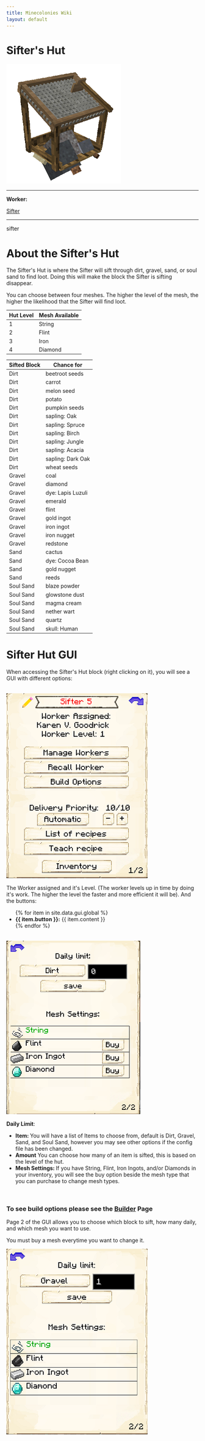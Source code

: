 ```yaml
---
title: Minecolonies Wiki
layout: default
---
```

# Sifter's Hut

<div class="infobox box text-center">
    <img src="../../assets/images/buildings/sifter.png" alt="Sifter's Hut" />
    <hr />
    <div class="row section-text text-left">
        <div class="col">
        <p><strong>Worker:</strong></p>
        </div>
        <div class="col">
        <p><a href="../workers/sifter">Sifter</a></p>
        </div>
    </div>
    <hr />
    <recipe>sifter</recipe>
</div>

# About the Sifter's Hut

The Sifter's Hut is where the Sifter will sift through dirt, gravel, sand, or soul sand to find loot. Doing this will make the block the Sifter is sifting disappear. 

You can choose between four meshes. The higher the level of the mesh, the higher the likelihood that the Sifter will find loot.

| Hut Level | Mesh Available | 
| ----- | ----- | 
| 1         | String         | 
| 2         | Flint          | 
| 3         | Iron           | 
| 4         | Diamond        | 


| Sifted Block| Chance for |
| ----- | ----- |
| Dirt |	beetroot seeds
| Dirt |	carrot
| Dirt |	melon seed
| Dirt |	potato
| Dirt |	pumpkin seeds
| Dirt |	sapling: Oak
| Dirt |	sapling: Spruce
| Dirt |	sapling: Birch
| Dirt |	sapling: Jungle
| Dirt |	sapling: Acacia
| Dirt |	sapling: Dark Oak
| Dirt |	wheat seeds
| Gravel |	coal
| Gravel |	diamond
| Gravel |	dye: Lapis Luzuli
| Gravel |	emerald
| Gravel |	flint
| Gravel |	gold ingot
| Gravel |	iron ingot
| Gravel |	iron nugget
| Gravel |	redstone
| Sand |	cactus
| Sand |	dye: Cocoa Bean
| Sand |	gold nugget
| Sand |	reeds
| Soul Sand |	blaze powder
| Soul Sand |	glowstone dust
| Soul Sand |	magma cream
| Soul Sand |	nether wart
| Soul Sand |	quartz
| Soul Sand |	skull: Human


# Sifter Hut GUI

When accessing the Sifter's Hut block (right clicking on it), you will see a GUI with different options:

<br>
<div class="row">
  <div class="col-sm-12 col-md">
    <img src="../../assets/images/gui/siftergui1.png" class="img-fluid mx-auto" alt="Sifter GUI">
  </div>
  <div class="col-sm-12 col-md">
    <p>The Worker assigned and it's Level. (The worker levels up in time by doing it's work. The higher the level the faster and more efficient it will be). And the buttons:</p>
    <ul>
      {% for item in site.data.gui.global %}
        <li><strong>{{ item.button }}:</strong> {{ item.content }}</li>
      {% endfor %}
    </ul>
  </div>
</div>
<br>
<div class="row">
  <div class="col-sm-12 col-md">
    <img src="../../assets/images/gui/sifter_gui2.png" class="img-fluid mx-auto" alt="Sifter GUI">
  </div>
  <div class="col-sm-12 col-md">
    <p><strong>Daily Limit</strong>:</p>
    <ul>
     <li><strong>Item: </strong> You will have a list of Items to choose from, default is Dirt, Gravel, Sand, and Soul Sand, however you may see other options if the config file has been changed.</li>
     <li><strong>Amount</strong> You can choose how many of an item is sifted, this is based on the level of the hut. </li>
     <li><strong>Mesh Settings: </strong> If you have String, Flint, Iron Ingots, and/or Diamonds in your inventory, you will see the buy option beside the mesh type that you can purchase to change mesh types.</li>
    </ul>
  </div>
</div>  
  
  <br>
  
### **To see build options please see the [Builder](../../source/workers/builder) Page**  

Page 2 of the GUI allows you to choose which block to sift, how many daily, and which mesh you want to use.

You must buy a mesh everytime you want to change it.

<div class="col-sm-12 col-md">
    <img src="../../assets/images/gui/siftergui2.png" class="img-fluid mx-auto" alt="Sifter GUI">
  </div>
